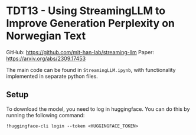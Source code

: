# TDT13 - Using StreamingLLM to Improve Generation Perplexity on Norwegian Text
GitHub: https://github.com/mit-han-lab/streaming-llm
Paper: https://arxiv.org/abs/2309.17453

The main code can be found in `StreamingLLM.ipynb`, with functionality implemented in separate python files.

## Setup
To download the model, you need to log in huggingface. You can do this by running the following command:
```
!huggingface-cli login --token <HUGGINGFACE_TOKEN>
```